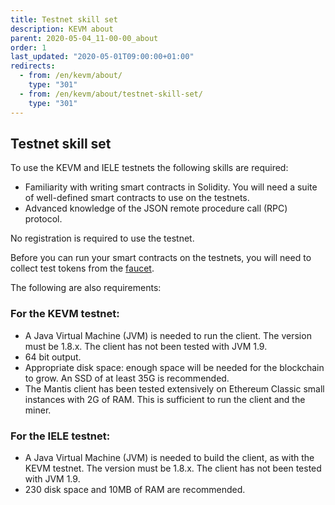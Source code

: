 ```yaml
---
title: Testnet skill set
description: KEVM about
parent: 2020-05-04_11-00-00_about
order: 1
last_updated: "2020-05-01T09:00:00+01:00"
redirects:
  - from: /en/kevm/about/
    type: "301"
  - from: /en/kevm/about/testnet-skill-set/
    type: "301"
---
```

## Testnet skill set

To use the KEVM and IELE testnets the following skills are required:

- Familiarity with writing smart contracts in Solidity. You will need a suite of well-defined smart contracts to use on the testnets.
- Advanced knowledge of the JSON remote procedure call (RPC) protocol.

No registration is required to use the testnet.

Before you can run your smart contracts on the testnets, you will need to collect test tokens from the [faucet](/en/more/kevm/tools/faucet/).

The following are also requirements:

### For the KEVM testnet:

- A Java Virtual Machine (JVM) is needed to run the client. The version must be 1.8.x. The client has not been tested with JVM 1.9.
- 64 bit output.
- Appropriate disk space: enough space will be needed for the blockchain to grow. An SSD of at least 35G is recommended.
- The Mantis client has been tested extensively on Ethereum Classic 
small instances with 2G of RAM. This is sufficient to run the client and the miner.

### For the IELE testnet:

- A Java Virtual Machine (JVM) is needed to build the client, as with the KEVM testnet. The version must be 1.8.x. The client has not been tested with JVM 1.9.
- 230 disk space and 10MB of RAM are recommended.
